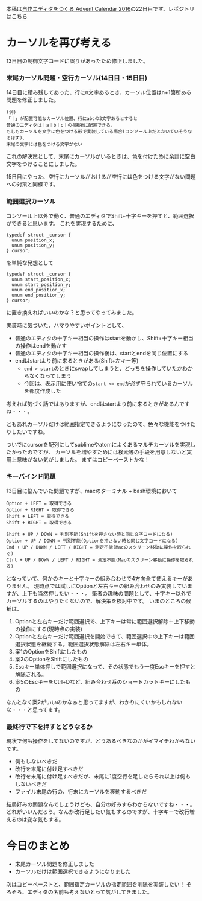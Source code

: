 本稿は[自作エディタをつくる Advent Calendar 2016](http://qiita.com/advent-calendar/2016/make_editor)の22日目です、レポジトリは[こちら](https://github.com/tinyco/tiny_code_editor)

# カーソルを再び考える

13日目の制御文字コードに誤りがあったため修正しました。

### 末尾カーソル問題・空行カーソル(14日目・15日目)

14日目に積み残してあった、行にn文字あるとき、カーソル位置はn+1箇所ある問題を修正しました。

```
(例)
「｜」が配置可能なカーソル位置、行にabcの3文字あるとすると
普通のエディタは｜a｜b｜c｜の4箇所に配置できる。
もしもカーソルを文字に色をつける形で実装している場合(コンソール上だとたいていそうなるはず)、
末尾の文字には色をつける文字がない
```

これの解決策として、末尾にカーソルがいるときは、色を付けために余計に空白文字をつけることにしました。

15日目にやった、空行にカーソルがおけるが空行には色をつける文字がない問題への対策と同様です。

### 範囲選択カーソル

コンソール上以外で動く、普通のエディタでShift+十字キーを押すと、範囲選択ができると思います。
これを実現するために、

```
typedef struct _cursor {
  unum position_x;
  unum position_y;
} cursor;
```

を単純な発想として

```
typedef struct _cursor {
  unum start_position_x;
  unum start_position_y;
  unum end_position_x;
  unum end_position_y;
} cursor;
```

に置き換えればいいのかな？と思ってやってみました。

実装時に気づいた、ハマりやすいポイントとして、

- 普通のエディタの十字キー相当の操作はstartを動かし、Shift+十字キー相当の操作はendを動かす
- 普通のエディタの十字キー相当の操作後は、startとendを同じ位置にする
- endはstartより前に来るときがある(Shift+左キー等)
  - `end > start`のときにswapしてしまうと、どっちを操作していたかわからなくなってしまう
  - 今回は、表示用に使い捨ての`start <= end`が必ず守られているカーソルを都度作成した

考えれば気づく話ではありますが、endはstartより前に来るときがあるんですね・・・。

ともあれカーソルだけは範囲指定できるようになったので、色々な機能をつけたりしたいですね。

ついでにcursorを配列にしてsublimeやatomによくあるマルチカーソルを実現したかったのですが、
カーソルを増やすためには検索等の手段を用意しないと実用上意味がない気がしました。
まずはコピーペーストかな！

### キーバインド問題

13日目に悩んでいた問題ですが、macのターミナル + bash環境において

```
Option + LEFT = 取得できる
Option + RIGHT = 取得できる
Shift + LEFT = 取得できる
Shift + RIGHT = 取得できる

Shift + UP / DOWN = 判別不能(Shiftを押さない時と同じ文字コードになる)
Option + UP / DOWN = 判別不能(Optionを押さない時と同じ文字コードになる)
Cmd + UP / DOWN / LEFT / RIGHT = 測定不能(Macのスクリーン移動に操作を取られる)
Ctrl + UP / DOWN / LEFT / RIGHT = 測定不能(Macのスクリーン移動に操作を取られる)
```

となっていて、何かのキーと十字キーの組み合わせで4方向全て使えるキーがありません。
現時点では試しにOptionと左右キーの組み合わせのみ実装していますが、上下も当然押したい・・・。
筆者の趣味の問題として、十字キー以外でカーソルするのはやりたくないので、解決策を検討中です。
いまのところの候補は、

1. Optionと左右キーだけ範囲選択で、上下キーは常に範囲選択解除＋上下移動の操作にする(現時点の実装)
2. Optionと左右キーだけ範囲選択を開始できて、範囲選択中の上下キーは範囲選択状態を継続する。範囲選択状態解除は左右キー単体。
3. 案1のOptionをShiftにしたもの
4. 案2のOptionをShiftにしたもの
5. Escキー単体押しで範囲選択になって、その状態でもう一度Escキーを押すと解除される。
6. 案5のEscキーをCtrl+Dなど、組み合わせ系のショートカットキーにしたもの

なんとなく案2がいいのかなぁと思ってますが、わかりにくいかもしれないな・・・と思ってます。

### 最終行で下を押すとどうなるか

現状で何も操作をしてないのですが、どうあるべきなのかがイマイチわからないです。

- 何もしないべきだ
- 改行を末尾に付け足すべきだ
- 改行を末尾に付け足すべきだが、末尾に1度空行を足したらそれ以上は何もしないべきだ
- ファイル末尾の行の、行末にカーソルを移動するべきだ

結局好みの問題なんでしょうけども、自分の好みすらわからないですね・・・。
どれがいいんだろう。なんか改行足したい気もするのですが、十字キーで改行増えるのは変な気もする。

# 今日のまとめ

- 末尾カーソル問題を修正しました
- カーソルだけは範囲選択できるようになりました

次はコピーペーストと、範囲指定カーソルの指定範囲を削除を実装したい！
そろそろ、エディタの名前も考えないとって気がしてきました。
